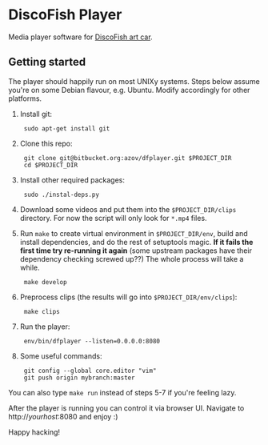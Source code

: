 DiscoFish Player
================

Media player software for [DiscoFish art car](http://www.discofish.org/).


Getting started
---------------

The player should happily run on most UNIXy systems. Steps below assume
you're on some Debian flavour, e.g. Ubuntu. Modify accordingly for other 
platforms.

1. Install git:

        sudo apt-get install git

2. Clone this repo:

        git clone git@bitbucket.org:azov/dfplayer.git $PROJECT_DIR
        cd $PROJECT_DIR

3. Install other required packages:

        sudo ./instal-deps.py

4. Download some videos and put them into the `$PROJECT_DIR/clips` directory. 
For now the script will only look for `*.mp4` files.

5. Run `make` to create virtual environment in `$PROJECT_DIR/env`, 
build and install dependencies, and do the rest of setuptools magic. **If it fails 
the first time try re-running it again** (some upstream packages have their 
dependency checking screwed up??) The whole process will take a while.

        make develop

6. Preprocess clips (the results will go into `$PROJECT_DIR/env/clips`):

        make clips

7. Run the player:

        env/bin/dfplayer --listen=0.0.0.0:8080

8. Some useful commands:

        git config --global core.editor "vim"
        git push origin mybranch:master

You can also type `make run` instead of steps 5-7 if you're feeling lazy.

After the player is running you can control it via browser UI. Navigate to 
http://*yourhost*:8080 and enjoy :)

Happy hacking!
